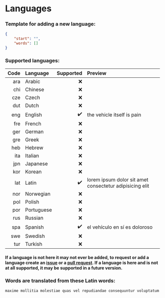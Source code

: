 # Languages
### Template for adding a new language:
```json
{
    "start": "",
    "words": []
}
```
### Supported languages:
|Code|Language|Supported|Preview|
|-:|:-|-:|:-|
|ara|Arabic|❌||
|chi|Chinese|❌||
|cze|Czech|❌||
|dut|Dutch|❌||
|eng|English|✔️|the vehicle itself is pain|
|fre|French|❌||
|ger|German|❌||
|gre|Greek|❌||
|heb|Hebrew|❌||
|ita|Italian|❌||
|jpn|Japanese|❌||
|kor|Korean|❌||
|lat|Latin|✔️|lorem ipsum dolor sit amet consectetur adipisicing elit|
|nor|Norwegian|❌||
|pol|Polish|❌||
|por|Portuguese|❌||
|rus|Russian|❌||
|spa|Spanish|✔️|el vehículo en sí es doloroso|
|swe|Swedish|❌||
|tur|Turkish|❌||
#### If a language is not here it may not ever be added, to request or add a language create an [issue](https://github.com/aroary/lorem_ipsum/issues) or a [pull request](https://github.com/aroary/lorem_ipsum/pulls). If a language is here and is not at all supported, it may be supported in a future version.
### Words are translated from these Latin words:
```txt
maxime mollitia molestiae quas vel repudiandae consequuntur voluptatum laborum numquam blanditiis harum quisquam eius sed odit fugiat iusto fuga praesentium optio eaque rerum Provident similique accusantium nemo autem Veritatis obcaecati tenetur iure earum ut molestias voluptate aliquam nihil eveniet aliquid culpa officia aut Impedit sit quaerat nesciunt ipsum debitis reprehenderit quia quo neque Ipsa eos sapiente officiis at excepturi expedita sint Sed quibusdam recusandae alias error adipisci amet Perspiciatis dolorem Officiis voluptates a cumque velit tempora Sit fugit doloribus temporibus enim commodi libero magni deleniti quod quam hic doloremque provident consectetur veniam ad omnis saepe voluptas pariatur est explicabo dolorum eligendi cupiditate maiores labore suscipit Nulla placeat Voluptatem non architecto ab laudantium modi minima sunt esse totam ratione exercitationem Possimus quis quasi qui corporis
```
<!-- ❌✔️ -->